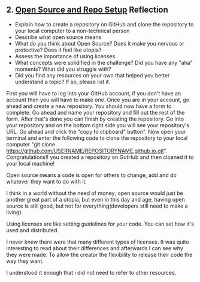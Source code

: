 ## 2. [Open Source and Repo Setup](2_set_up_repo/readme.md) Reflection

* Explain how to create a repository on GitHub and clone the repository to your local computer to a non-technical person
* Describe what open source means
* What do you think about Open Source? Does it make you nervous or protective? Does it feel like utopia?
* Assess the importance of using licenses
* What concepts were solidified in the challenge? Did you have any "aha" moments? What did you struggle with?
* Did you find any resources on your own that helped you better understand a topic? If so, please list it.

First you will have to log into your GitHub account, if you don't have an account then you will have to make one. Once you are in your account, go ahead and create a new repository. You should now have a form to complete. Go ahead and name your repository and fill out the rest of the form. After that's done you can finish by creating the repository. Go into your repository and on the bottom right side you will see your repository's URL. Go ahead and click the "copy to clipboard" button". Now open your terminal and enter the following code to clone the repository to your local computer "git clone https://github.com/USERNAME/REPOSITORYNAME.github.io.git". Congratulations!! you created a repository on GutHub and then cloaned it to your local machine!

Open source means a code is open for others to change, add and do whatever they want to do with it.

I think in a world without the need of money; open source would just be another great part of a utopia, but even in this day and age, having open source is still good, but not for everything(developers still need to make a living).

Using licenses are like setting guidelines for your code. You can set how it's used and distributed.

I never knew there were that many different types of licenses. It was quite interesting to read about their differences and afterwards I can see why they were made. To allow the creator the flexibility to release their code the way they want.

I understood it enough that i did not need to refer to other resources.